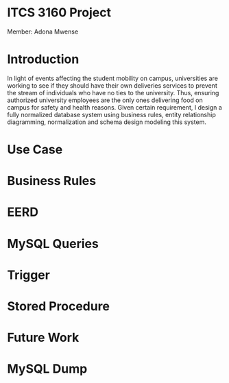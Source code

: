 # ITCS 3160 Project
Member: Adona Mwense
# Introduction
In light of events affecting the student mobility on campus, universities are working to see if they should have their own deliveries services to prevent the stream of individuals who have no ties to the university. Thus, ensuring authorized university employees are the only ones delivering food on campus for safety and health reasons. Given certain requirement, I design a fully normalized database system using business rules, entity relationship diagramming, normalization and schema design modeling this system.
# Use Case
# Business Rules
# EERD
# MySQL Queries
# Trigger
# Stored Procedure
# Future Work
# MySQL Dump


